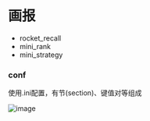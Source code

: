 # 画报
- rocket_recall
- mini_rank
- mini_strategy

### conf
使用.ini配置，有节(section)、键值对等组成

![image](https://user-images.githubusercontent.com/77714764/190100020-438368e3-b544-4ea3-8215-c1abaac99cb3.png)

